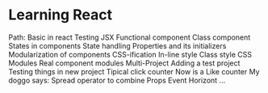 # Learning React

Path:
	Basic in react
		Testing JSX
		Functional component
		Class component
		States in components
		State handling
		Properties and its initializers
		Modularization of components
	CSS-ification
		In-line style
		Class style
		CSS Modules
		Real component modules
	Multi-Project
		Adding a test project
		Testing things in new project
			Tipical click counter
			Now is a Like counter
			My doggo says: Spread operator to combine Props
	Event Horizont
		...